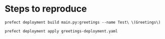 # Steps to reproduce

```
prefect deployment build main.py:greetings --name Test\ \(Greetings\)
```

```
prefect deployment apply greetings-deployment.yaml
```
